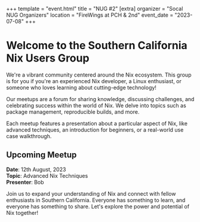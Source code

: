 +++
template = "event.html"
title = "NUG #2"
[extra]
organizer = "Socal NUG Organizers"
location = "FireWings at PCH & 2nd"
event_date = "2023-07-08"
+++
# Welcome to the Southern California Nix Users Group

We're a vibrant community centered around the Nix ecosystem. This group is for you if you're an experienced Nix developer, a Linux enthusiast, or someone who loves learning about cutting-edge technology!

Our meetups are a forum for sharing knowledge, discussing challenges, and celebrating success within the world of Nix. We delve into topics such as package management, reproducible builds, and more.

Each meetup features a presentation about a particular aspect of Nix, like advanced techniques, an introduction for beginners, or a real-world use case walkthrough.

## Upcoming Meetup

**Date**: 12th August, 2023  
**Topic**: Advanced Nix Techniques  
**Presenter**: Bob

Join us to expand your understanding of Nix and connect with fellow enthusiasts in Southern California. Everyone has something to learn, and everyone has something to share. Let's explore the power and potential of Nix together!
